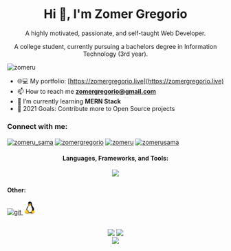 <h1 align="center">Hi 👋, I'm Zomer Gregorio</h1>
<p align="center">A highly motivated, passionate, and self-taught Web Developer.</p>
<p align="center">A college student, currently pursuing a bachelors degree in Information Technology (3rd year).</p>

<p align="left"> <img src="https://komarev.com/ghpvc/?username=zomeru&label=Profile%20views&color=0e75b6&style=flat" alt="zomeru" /> </p>


- 🌐💻 My portfolio: [https://zomergregorio.live](https://zomergregorio.live)
- 📫 How to reach me **zomergregorio@gmail.com**
- 🌱 I’m currently learning **MERN Stack**
- 🥅 2021 Goals: Contribute more to Open Source projects


<h3 align="left">Connect with me:</h3>
<p align="left">
<a href="https://twitter.com/zomeru_sama" target="blank"><img align="center" src="https://raw.githubusercontent.com/rahuldkjain/github-profile-readme-generator/master/src/images/icons/Social/twitter.svg" alt="zomeru_sama" height="30" width="40" /></a>
<a href="https://linkedin.com/in/zomergregorio" target="blank"><img align="center" src="https://raw.githubusercontent.com/rahuldkjain/github-profile-readme-generator/master/src/images/icons/Social/linked-in-alt.svg" alt="zomergregorio" height="30" width="40" /></a>
<a href="https://fb.com/zomeru" target="blank"><img align="center" src="https://raw.githubusercontent.com/rahuldkjain/github-profile-readme-generator/master/src/images/icons/Social/facebook.svg" alt="zomeru" height="30" width="40" /></a>
<a href="https://instagram.com/zomerusama" target="blank"><img align="center" src="https://raw.githubusercontent.com/rahuldkjain/github-profile-readme-generator/master/src/images/icons/Social/instagram.svg" alt="zomerusama" height="30" width="40" /></a>
</p>

<!-- Front end -->
<h4 align="center">Languages, Frameworks, and Tools:</h4>
<p align="center">
<img src="https://img.shields.io/badge/javascript-%23323330.svg?style=for-the-badge&logo=javascript&logoColor=%23F7DF1E"  height="25"/>

</p>
   


<!-- Other -->
<h4 align="left">Other:</h4>
<p align="left">
    <a href="https://git-scm.com/" target="_blank">
        <img src="https://www.vectorlogo.zone/logos/git-scm/git-scm-icon.svg" alt="git" width="30" height="30" />
    </a>
    <a href="https://www.linux.org/" target="_blank">
        <img src="https://raw.githubusercontent.com/devicons/devicon/master/icons/linux/linux-original.svg" alt="linux" width="30" height="30" />
    </a>
</p>


<br />
<div align="center">
   <img width="400" src="https://github-readme-stats.vercel.app/api?username=zomeru&count_private=true&include_all_commits=true&show_icons=true&hide_border=true&title_color=58A6FF&icon_color=1F6FEB&text_color=C3D1D9&bg_color=0D1117" />
   <img width="400" src="https://github-readme-streak-stats.herokuapp.com/?user=zomeru&hide_border=true&show_icons=true&currStreakNum=58A6FF&sideNums=58A6FF&border=1F6FEB&currStreakLabel=C3D1D9&background=0D1117&sideLabels=C3D1D9&dates=58A6FF" />
</div>

<div align="center">  
  <img width="400" src="https://github-readme-stats.vercel.app/api/top-langs/?username=zomeru&layout=compact&theme=onedark&hide_border=true&hide=java,dart&title_color=58A6FF&icon_color=1F6FEB&text_color=C3D1D9&bg_color=0D1117" />
</div>




<!-- <div align="center">
   <h2>Hi! I'm Zomer, a college student and Full Stack Developer.</h2>
</div>


- 🌐 My website: <a href="https://zomergregorio.live/" target="_blank">Zomer Gregorio</a>
- 🌱 I’m currently learning **MERN Stack**
- 🥅 2021 Goals: Contribute more to Open Source projects

#### **Connect with me:**

<p>Instagram: <a href="https://instagram.com/zomerusama/" target="_blank">@zomerusama</a></p>
<p>Twitter: <a href="https://twitter.com/zomeru_sama/" target="_blank">@zomeru_sama</a></p>
<p>Facebook: <a href="https://facebook.com/Zomeru/" target="_blank">@Zomeru</a></p>

---
<br />
<div align="center">
   <img width="400" src="https://github-readme-stats.vercel.app/api?username=zomeru&count_private=true&include_all_commits=true&show_icons=true&hide_border=true&title_color=58A6FF&icon_color=1F6FEB&text_color=C3D1D9&bg_color=0D1117" />
   <img width="400" src="https://github-readme-streak-stats.herokuapp.com/?user=zomeru&hide_border=true&show_icons=true&currStreakNum=58A6FF&sideNums=58A6FF&border=1F6FEB&currStreakLabel=C3D1D9&background=0D1117&sideLabels=C3D1D9&dates=58A6FF" />
</div>

<div align="center">  
  <img width="400" src="https://github-readme-stats.vercel.app/api/top-langs/?username=zomeru&layout=compact&theme=onedark&hide_border=true&hide=java,dart&title_color=58A6FF&icon_color=1F6FEB&text_color=C3D1D9&bg_color=0D1117" />
</div>

[twitter]: https://twitter.com/zomeru_sama
[youtube]: https://www.youtube.com/channel/UCEGduPY5pLYkW5tZiC6QtXw
[instagram]: https://www.instagram.com/zomerusama/


<!-- 
<h1 align="center">Meow World! I'm <a href="https://zomergregorio.live" targer="_blank">Zomer Gregoro</a></h1>

- A college student and an aspiring Full Stack Engineer
- 🌱 I’m currently learning **MERN Stack**

<h3 align="left">Connect with me:</h3>
<p align="left">
  <a href="https://fb.com/zomeru" target="blank"><img align="center" src="https://cdn.jsdelivr.net/npm/simple-icons@3.0.1/icons/facebook.svg" alt="zomeru" height="30" width="40" /></a>
  <a href="https://instagram.com/zomerusama" target="blank"><img align="center" src="https://cdn.jsdelivr.net/npm/simple-icons@3.0.1/icons/instagram.svg" alt="zomerusama" height="30" width="40" /></a>
<a href="https://twitter.com/zomeru_sama" target="blank"><img align="center" src="https://cdn.jsdelivr.net/npm/simple-icons@3.0.1/icons/twitter.svg" alt="zomeru_sama" height="30" width="40" /></a>
  <a href="https://linkedin.com/in/zomergregorio" target="blank"><img align="center" src="https://cdn.jsdelivr.net/npm/simple-icons@3.0.1/icons/linkedin.svg" alt="zomergregorio" height="30" width="40" /></a>
<a href="https://codepen.io/zomer-gregorio" target="blank"><img align="center" src="https://cdn.jsdelivr.net/npm/simple-icons@3.0.1/icons/codepen.svg" alt="zomer-gregorio" height="30" width="40" /></a>

</p>

 
  <img src="https://raw.githubusercontent.com/zomeru/zomeru/main/CatOnWork.png" alt="Best cat in the entire universe!" />
-->

